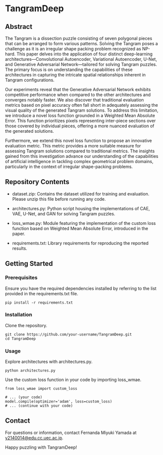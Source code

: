 # TangramDeep
## Abstract
The Tangram is a dissection puzzle consisting of seven polygonal pieces that can be arranged to form various patterns. Solving the Tangram poses a challenge as it is an irregular shape packing problem recognized as NP-hard. This paper delves into the application of four distinct deep-learning architectures—Convolutional Autoencoder, Variational Autoencoder, U-Net, and Generative Adversarial Network—tailored for solving Tangram puzzles. The primary focus is on understanding the capabilities of these architectures in capturing the intricate spatial relationships inherent in Tangram configurations.

Our experiments reveal that the Generative Adversarial Network exhibits competitive performance when compared to the other architectures and converges notably faster. We also discover that traditional evaluation metrics based on pixel accuracy often fall short in adequately assessing the visual quality of the generated Tangram solutions. To address this limitation, we introduce a novel loss function grounded in a Weighted Mean Absolute Error. This function prioritizes pixels representing inter-piece sections over those covered by individual pieces, offering a more nuanced evaluation of the generated solutions.

Furthermore, we extend this novel loss function to propose an innovative evaluation metric. This metric provides a more suitable measure for assessing Tangram solutions compared to traditional metrics. The insights gained from this investigation advance our understanding of the capabilities of artificial intelligence in tackling complex geometrical problem domains, particularly in the context of irregular shape-packing problems.

## Repository Contents
- dataset.zip: Contains the dataset utilized for training and evaluation. Please unzip this file before running any code.

- architectures.py: Python script housing the implementations of CAE, VAE, U-Net, and GAN for solving Tangram puzzles.

- loss_wmae.py: Module featuring the implementation of the custom loss function based on Weighted Mean Absolute Error, introduced in the paper.

- requirements.txt: Library requirements for reproducing the reported results.

## Getting Started
### Prerequisites
Ensure you have the required dependencies installed by referring to the list provided in the requirements.txt file.

```
pip install -r requirements.txt
```
### Installation
Clone the repository.

```
git clone https://github.com/your-username/TangramDeep.git
cd TangramDeep
```

### Usage
Explore architectures with architectures.py.
```
python architectures.py
```
Use the custom loss function in your code by importing loss_wmae.
```
from loss_wmae import custom_loss

# ... (your code)
model.compile(optimizer='adam', loss=custom_loss)
# ... (continue with your code)
```

## Contact
For questions or information, contact Fernanda Miyuki Yamada at y2140014@edu.cc.uec.ac.jp.

Happy puzzling with TangramDeep!

